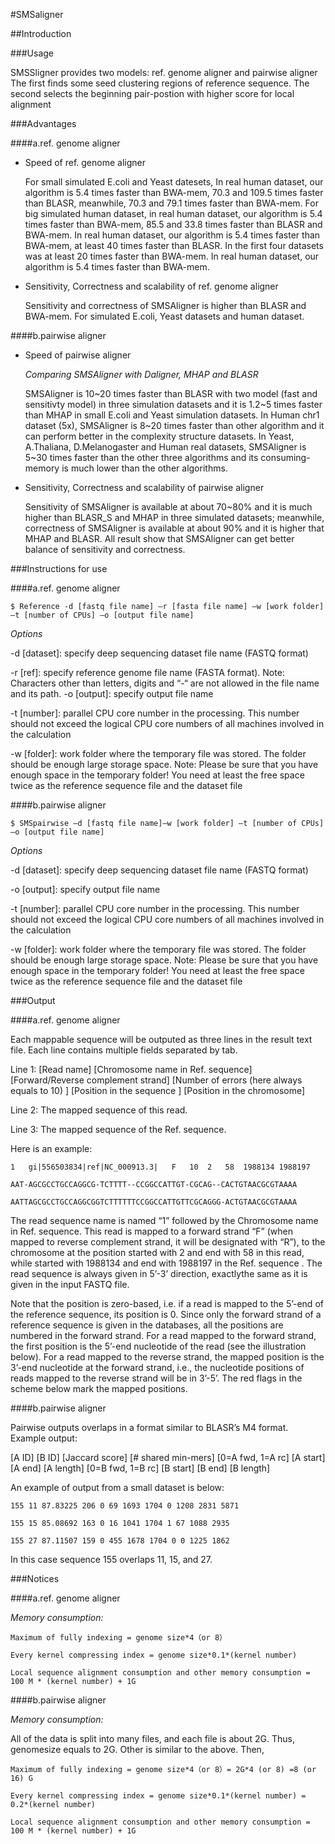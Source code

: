 #SMSaligner


##Introduction


###Usage

SMSSligner provides two models: ref. genome aligner and pairwise aligner
The first finds some seed clustering regions of reference sequence.
The second selects the beginning pair-postion with higher score for local alignment


###Advantages


####a.ref. genome aligner


* Speed of ref. genome aligner

  For small simulated E.coli and Yeast datesets, In real human dataset, our algorithm is 5.4 times faster than BWA-mem, 70.3 and 109.5 times faster than BLASR, meanwhile, 70.3 and 79.1 times faster than BWA-mem.
For big simulated human dataset, in real human dataset, our algorithm is 5.4 times faster than BWA-mem, 85.5 and 33.8 times faster than BLASR and BWA-mem.
In real human dataset, our algorithm is 5.4 times faster than BWA-mem, at least 40 times faster than BLASR.
In the first four datasets was at least 20 times faster than BWA-mem. In real human dataset, our algorithm is 5.4 times faster than BWA-mem.

* Sensitivity, Correctness and scalability of ref. genome aligner

  Sensitivity and correctness of SMSAligner is higher than BLASR and BWA-mem. For simulated E.coli, Yeast datasets and human dataset.

####b.pairwise aligner

* Speed of pairwise aligner

  *Comparing SMSAligner with Daligner, MHAP and BLASR*

  SMSAligner is 10~20 times faster than BLASR with two model (fast and sensitivty model) in three simulation datasets and it is 1.2~5 times faster than MHAP in small E.coli and Yeast simulation datasets. In Human chr1 dataset (5x), SMSAligner is 8~20 times faster than other algorithm and it can perform better in the complexity structure datasets.
In Yeast, A.Thaliana, D.Melanogaster and Human real datasets, SMSAligner is 5~30 times faster than the other three algorithms and its consuming-memory is much lower than the other algorithms.

* Sensitivity, Correctness and scalability of pairwise aligner

  Sensitivity of SMSAligner is available at about 70~80% and it is much higher than BLASR_S and MHAP in three simulated datasets; meanwhile, correctness of SMSAligner is available at about 90% and it is higher that MHAP and BLASR. All result show that SMSAligner can get better balance of sensitivity and correctness.

###Instructions for use


####a.ref. genome aligner


 ``$ Reference -d [fastq file name] –r [fasta file name] –w [work folder] –t [number of CPUs] –o [output file name]``

*Options*

-d [dataset]: specify deep sequencing dataset file name (FASTQ format)

-r [ref]: specify reference genome file name (FASTA format).
Note: Characters other than letters, digits and “-“ are not allowed in the file name and its path.
-o [output]: specify output file name

-t [number]: parallel CPU core number in the processing. This number should not exceed the logical CPU core numbers of all machines involved in the calculation

-w [folder]: work folder where the temporary file was stored. The folder should be enough large storage space. Note: Please be sure that you have enough space in the temporary folder! You need at least the free space twice as the reference sequence file and the dataset file

####b.pairwise aligner


 ``$ SMSpairwise –d [fastq file name]–w [work folder] –t [number of CPUs] –o [output file name]``

*Options*

-d [dataset]: specify deep sequencing dataset file name (FASTQ format)

-o [output]: specify output file name

-t [number]: parallel CPU core number in the processing. This number should not exceed the logical CPU core numbers of all machines involved in the calculation

-w [folder]: work folder where the temporary file was stored. The folder should be enough large storage space. 
Note: Please be sure that you have enough space in the temporary folder! You need at least the free space twice as the reference sequence file and the dataset file


###Output


####a.ref. genome aligner


Each mappable sequence will be outputed as three lines in the result text file. Each line contains multiple fields separated by tab.

Line 1: [Read name] [Chromosome name in Ref. sequence] [Forward/Reverse complement strand] [Number of errors (here always equals to 10) ] [Position in the sequence ] [Position in the chromosome]

Line 2: The mapped sequence of this read.

Line 3: The mapped sequence of the Ref. sequence.

Here is an example:
~~~~~~~~~~~~~~~~~~~~~~~~~~~~~~~~~~~~~~~~~~~~~~~~~~~~~~~~~~~~~~~~~~~~~~~~
1	gi|556503834|ref|NC_000913.3|	F	10	2	58	1988134	1988197

AAT-AGCGCCTGCCAGGCG-TCTTTT--CCGGCCATTGT-CGCAG--CACTGTAACGCGTAAAA

AATTAGCGCCTGCCAGGCGGTCTTTTTTCCGGCCATTGTTCGCAGGG-ACTGTAACGCGTAAAA
~~~~~~~~~~~~~~~~~~~~~~~~~~~~~~~~~~~~~~~~~~~~~~~~~~~~~~~~~~~~~~~~~~~~~~~~

The read sequence name is named “1” followed by the Chromosome name in Ref. sequence. This read is mapped to a forward strand “F” (when mapped to reverse complement strand, it will be designated with “R”), to the chromosome at the position started with 2 and end with 58 in this read, while started with 1988134 and end with 1988197 in the Ref. sequence . The read sequence is always given in 5’-3’ direction, exactlythe same as it is given in the input FASTQ file.

Note that the position is zero-based, i.e. if a read is mapped to the 5’-end of the reference sequence, its position is 0. Since only the forward strand of a reference sequence is given in the databases, all the positions are numbered in the forward strand. For a read mapped to the forward strand, the first position is the 5’-end nucleotide of the read (see the illustration below). For a read mapped to the reverse strand, the mapped position is the 3’-end nucleotide at the forward strand, i.e., the nucleotide positions of reads mapped to the reverse strand will be in 3’-5’. The red flags in the scheme below mark the mapped positions.



####b.pairwise aligner


Pairwise outputs overlaps in a format similar to BLASR’s M4 format. Example output:

[A ID] [B ID] [Jaccard score] [# shared min-mers] [0=A fwd, 1=A rc] [A start] [A end] [A length] [0=B fwd, 1=B rc] [B start] [B end] [B length]

An example of output from a small dataset is below:

~~~~~~~~~~~~~~~~~~~~~~~~~~~~~~~~~~~~~~~~~~~~~~~~~~~~~~~~~~~~~
155 11 87.83225 206 0 69 1693 1704 0 1208 2831 5871

155 15 85.08692 163 0 16 1041 1704 1 67 1088 2935

155 27 87.11507 159 0 455 1678 1704 0 0 1225 1862
~~~~~~~~~~~~~~~~~~~~~~~~~~~~~~~~~~~~~~~~~~~~~~~~~~~~~~~~~~~~~

In this case sequence 155 overlaps 11, 15, and 27.


###Notices


####a.ref. genome aligner


*Memory consumption:*

~~~~~~~~~~~~~~~~~~~~~~~~~~~~~~~~~~~~~~~~~~~~~~~~~~~~~~~~~~~~~~~~~~~~~~~~~~~~~~~~~~~~~~~~~~~~~~~~~~~~~~
Maximum of fully indexing = genome size*4（or 8）

Every kernel compressing index = genome size*0.1*(kernel number)

Local sequence alignment consumption and other memory consumption = 100 M * (kernel number) + 1G
~~~~~~~~~~~~~~~~~~~~~~~~~~~~~~~~~~~~~~~~~~~~~~~~~~~~~~~~~~~~~~~~~~~~~~~~~~~~~~~~~~~~~~~~~~~~~~~~~~~~~~

####b.pairwise aligner


*Memory consumption:*

All of the data is split into many files, and each file is about 2G. Thus, genomesize equals to 2G. Other is similar to the above. Then,

~~~~~~~~~~~~~~~~~~~~~~~~~~~~~~~~~~~~~~~~~~~~~~~~~~~~~~~~~~~~~~~~~~~~~~~~~~~~~~~~~~~~~~~~~~~~~~~~~~~~~~~
Maximum of fully indexing = genome size*4（or 8）= 2G*4 (or 8) =8 (or 16) G

Every kernel compressing index = genome size*0.1*(kernel number) = 0.2*(kernel number)

Local sequence alignment consumption and other memory consumption = 100 M * (kernel number) + 1G
~~~~~~~~~~~~~~~~~~~~~~~~~~~~~~~~~~~~~~~~~~~~~~~~~~~~~~~~~~~~~~~~~~~~~~~~~~~~~~~~~~~~~~~~~~~~~~~~~~~~~~~
